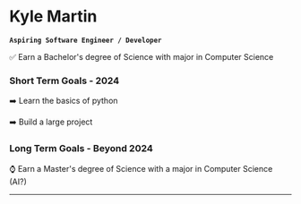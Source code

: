 # Kyle Martin

**`Aspiring Software Engineer / Developer`**

✅ Earn a Bachelor's degree of Science with major in Computer Science

### Short Term Goals - 2024

➡️ Learn the basics of python

➡️ Build a large project

### Long Term Goals - Beyond 2024

⌚ Earn a Master's degree of Science with a major in Computer Science (AI?)

--- 

